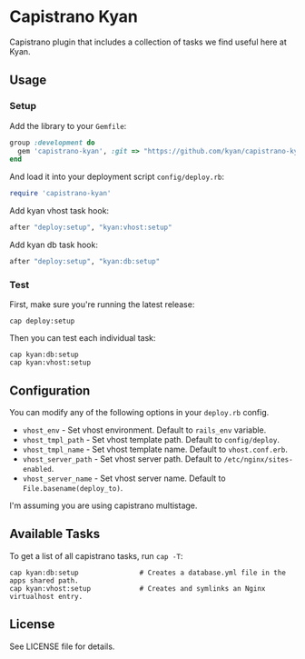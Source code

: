# Capistrano Kyan

Capistrano plugin that includes a collection of tasks we find useful here at Kyan.

## Usage

### Setup

Add the library to your `Gemfile`:

```ruby
group :development do
  gem 'capistrano-kyan', :git => "https://github.com/kyan/capistrano-kyan.git", :require => false
end
```

And load it into your deployment script `config/deploy.rb`:

```ruby
require 'capistrano-kyan'
```

Add kyan vhost task hook:

```ruby
after "deploy:setup", "kyan:vhost:setup"
```

Add kyan db task hook:

```ruby
after "deploy:setup", "kyan:db:setup"
```

### Test

First, make sure you're running the latest release:

```
cap deploy:setup
```

Then you can test each individual task:

```
cap kyan:db:setup
cap kyan:vhost:setup
```

## Configuration

You can modify any of the following options in your `deploy.rb` config.

- `vhost_env` - Set vhost environment. Default to `rails_env` variable.
- `vhost_tmpl_path` - Set vhost template path. Default to `config/deploy`.
- `vhost_tmpl_name` - Set vhost template name. Default to `vhost.conf.erb`.
- `vhost_server_path` - Set vhost server path. Default to `/etc/nginx/sites-enabled`.
- `vhost_server_name` - Set vhost server name. Default to `File.basename(deploy_to)`.

I'm assuming you are using capistrano multistage.

## Available Tasks

To get a list of all capistrano tasks, run `cap -T`:

```
cap kyan:db:setup               # Creates a database.yml file in the apps shared path.
cap kyan:vhost:setup            # Creates and symlinks an Nginx virtualhost entry.
```

## License

See LICENSE file for details.